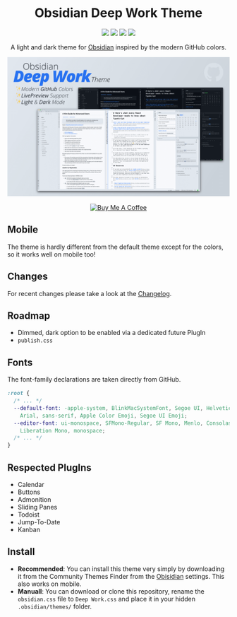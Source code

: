 <div>
  <h1 align=center>Obsidian Deep Work Theme</h1>
  <p align="center">
    <img src="https://img.shields.io/github/stars/nikbrunner/obsidian-deep-work-theme"/>
    <img src="https://img.shields.io/github/forks/nikbrunner/obsidian-deep-work-theme"/>
    <img src="https://img.shields.io/github/issues/nikbrunner/obsidian-deep-work-theme"/>
    <img src="https://img.shields.io/github/license/nikbrunner/obsidian-deep-work-theme"/>
  </p>

  <p align="center">A light and dark theme for <a href="https://obsidian.md">Obsidian</a> inspired by the modern GitHub colors.</p>

  <p align="center">
    <img src="screenshot.png"/>
  </p>


  <p align="center">
    <a href="https://www.buymeacoffee.com/nikbrunner" target="_blank">
     <img src="https://cdn.buymeacoffee.com/buttons/v2/default-yellow.png" alt="Buy Me A Coffee" height="50" width="auto" style="">
    </a>
  </p>

</div>

## Mobile
The theme is hardly different from the default theme except for the colors, so it works well on mobile too!

## Changes
For recent changes please take a look at the [Changelog](CHANGELOG.md).

## Roadmap
- Dimmed, dark option to be enabled via a dedicated future PlugIn
- `publish.css`

## Fonts
The font-family declarations are taken directly from GitHub.

```css
:root {
  /* ... */
  --default-font: -apple-system, BlinkMacSystemFont, Segoe UI, Helvetica,
    Arial, sans-serif, Apple Color Emoji, Segoe UI Emoji;
  --editor-font: ui-monospace, SFMono-Regular, SF Mono, Menlo, Consolas,
    Liberation Mono, monospace;
  /* ... */
}
```
## Respected PlugIns
- Calendar
- Buttons
- Admonition
- Sliding Panes
- Todoist
- Jump-To-Date
- Kanban

## Install
- **Recommended**: You can install this theme very simply by downloading it from the Community Themes Finder from the [Obisidian](https://obsidian.md) settings. This also works on mobile.
- **Manuall**: You can download or clone this repository, rename the `obsidian.css` file to `Deep Work.css` and place it in your hidden `.obsidian/themes/` folder.

